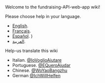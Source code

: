 Welcome to the fundraising-API-web-app wiki!

Please choose help in your language.

* [English](https://github.com/YoQuieroAyudar/fundraising-API-web-app/wiki/Help).     
* [Français](https://github.com/YoQuieroAyudar/fundraising-API-web-app/wiki/Aide).   
* [Español](https://github.com/YoQuieroAyudar/fundraising-API-web-app/wiki/Ayuda).   )
* [العربية](https://github.com/YoQuieroAyudar/fundraising-API-web-app/wiki/%D9%85%D8%B3%D8%A7%D8%B9%D8%AF%D8%A9).  


Help-us translate this wiki
* Italian. [@IoVoglioAiutare](https://twitter.com/IoVoglioAiutare?lang=it)
* Portuguese. [@EQueroAjudar](https://twitter.com/EQueroAjudar?lang=pt)
* Chinese. [@WoYaoBangzhu](https://twitter.com/WoYaoBangzhu)
* German [@IchWillHelfen](https://twitter.com/IchWillHelfen?lang=de)
